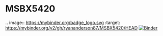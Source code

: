 # MSBX5420
.. image:: https://mybinder.org/badge_logo.svg
 :target: https://mybinder.org/v2/gh/ryananderson87/MSBX5420/HEAD
[![Binder](https://mybinder.org/badge_logo.svg)](https://mybinder.org/v2/gh/ryananderson87/MSBX5420/HEAD)
